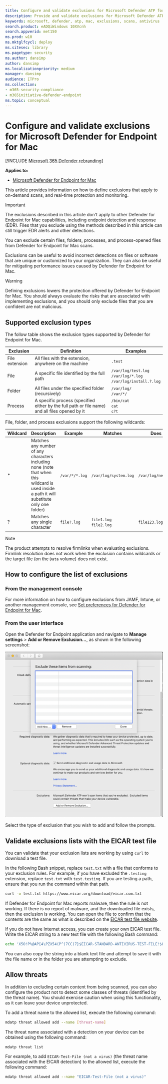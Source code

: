 ```yaml
---
title: Configure and validate exclusions for Microsoft Defender ATP for Mac
description: Provide and validate exclusions for Microsoft Defender ATP for Mac. Exclusions can be set for files, folders, and processes.
keywords: microsoft, defender, atp, mac, exclusions, scans, antivirus
search.product: eADQiWindows 10XVcnh
search.appverid: met150
ms.prod: w10
ms.mktglfcycl: deploy
ms.sitesec: library
ms.pagetype: security
ms.author: dansimp
author: dansimp
ms.localizationpriority: medium
manager: dansimp
audience: ITPro
ms.collection: 
- m365-security-compliance 
- m365initiative-defender-endpoint  
ms.topic: conceptual
---
```


# Configure and validate exclusions for Microsoft Defender for Endpoint for Mac

[!INCLUDE [Microsoft 365 Defender rebranding](../../includes/microsoft-defender.md)]


**Applies to:**

- [Microsoft Defender for Endpoint for Mac](microsoft-defender-atp-mac.md)

This article provides information on how to define exclusions that apply to on-demand scans, and real-time protection and monitoring.

>[!IMPORTANT]
>The exclusions described in this article don't apply to other Defender for Endpoint for Mac capabilities, including endpoint detection and response (EDR). Files that you exclude using the methods described in this article can still trigger EDR alerts and other detections.

You can exclude certain files, folders, processes, and process-opened files from Defender for Endpoint for Mac scans.

Exclusions can be useful to avoid incorrect detections on files or software that are unique or customized to your organization. They can also be useful for mitigating performance issues caused by Defender for Endpoint for Mac.

>[!WARNING]
>Defining exclusions lowers the protection offered by Defender for Endpoint for Mac. You should always evaluate the risks that are associated with implementing exclusions, and you should only exclude files that you are confident are not malicious.

## Supported exclusion types

The follow table shows the exclusion types supported by Defender for Endpoint for Mac.

Exclusion | Definition | Examples
---|---|---
File extension | All files with the extension, anywhere on the machine | `.test`
File | A specific file identified by the full path | `/var/log/test.log`<br/>`/var/log/*.log`<br/>`/var/log/install.?.log`
Folder | All files under the specified folder (recursively) | `/var/log/`<br/>`/var/*/`
Process | A specific process (specified either by the full path or file name) and all files opened by it | `/bin/cat`<br/>`cat`<br/>`c?t`

File, folder, and process exclusions support the following wildcards:

Wildcard | Description | Example | Matches | Does not match
---|---|---|---|---
\* |	Matches any number of any characters including none (note that when this wildcard is used inside a path it will substitute only one folder) | `/var/*/*.log` | `/var/log/system.log` | `/var/log/nested/system.log`
? | Matches any single character | `file?.log` | `file1.log`<br/>`file2.log` | `file123.log`

>[!NOTE]
>The product attempts to resolve firmlinks when evaluating exclusions. Firmlink resolution does not work when the exclusion contains wildcards or the target file (on the `Data` volume) does not exist.

## How to configure the list of exclusions

### From the management console

For more information on how to configure exclusions from JAMF, Intune, or another management console, see [Set preferences for Defender for Endpoint for Mac](mac-preferences.md).

### From the user interface

Open the Defender for Endpoint application and navigate to **Manage settings** > **Add or Remove Exclusion...**, as shown in the following screenshot:

![Manage exclusions screenshot](../microsoft-defender-antivirus/images/mdatp-37-exclusions.png)

Select the type of exclusion that you wish to add and follow the prompts.

## Validate exclusions lists with the EICAR test file

You can validate that your exclusion lists are working by using `curl` to download a test file.

In the following Bash snippet, replace `test.txt` with a file that conforms to your exclusion rules. For example, if you have excluded the `.testing` extension, replace `test.txt` with `test.testing`. If you are testing a path, ensure that you run the command within that path.

```bash
curl -o test.txt https://www.eicar.org/download/eicar.com.txt
```

If Defender for Endpoint for Mac reports malware, then the rule is not working. If there is no report of malware, and the downloaded file exists, then the exclusion is working. You can open the file to confirm that the contents are the same as what is described on the [EICAR test file website](http://2016.eicar.org/86-0-Intended-use.html).

If you do not have Internet access, you can create your own EICAR test file. Write the EICAR string to a new text file with the following Bash command:

```bash
echo 'X5O!P%@AP[4\PZX54(P^)7CC)7}$EICAR-STANDARD-ANTIVIRUS-TEST-FILE!$H+H*' > test.txt
```

You can also copy the string into a blank text file and attempt to save it with the file name or in the folder you are attempting to exclude.

## Allow threats

In addition to excluding certain content from being scanned, you can also configure the product not to detect some classes of threats (identified by the threat name). You should exercise caution when using this functionality, as it can leave your device unprotected.

To add a threat name to the allowed list, execute the following command:

```bash
mdatp threat allowed add --name [threat-name]
```

The threat name associated with a detection on your device can be obtained using the following command:

```bash
mdatp threat list
```

For example, to add `EICAR-Test-File (not a virus)` (the threat name associated with the EICAR detection) to the allowed list, execute the following command:

```bash
mdatp threat allowed add --name "EICAR-Test-File (not a virus)"
```

